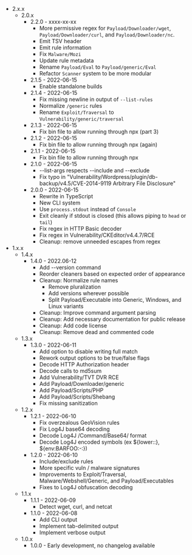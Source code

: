 * 2.x.x
  * 2.0.x
    * 2.2.0 - xxxx-xx-xx
      * More permissive regex for `Payload/Downloader/wget`, `Payload/Downloader/curl`, and `Payload/Downloader/nc`.
      * Emit TSV header
      * Emit rule information
      * Fix `Malware/Mozi`
      * Update rule metadata
      * Rename `Payload/Eval` to `Payload/generic/Eval`
      * Refactor `Scanner` system to be more modular
    * 2.1.5 - 2022-06-15
      * Enable standalone builds
    * 2.1.4 - 2022-06-15
      * Fix missing newline in output of `--list-rules`
      * Normalize `/generic` rules
      * Rename `Exploit/Traversal` to `Vulnerability/generic/traversal`
    * 2.1.3 - 2022-06-15
      * Fix bin file to allow running through npx (part 3)
    * 2.1.2 - 2022-06-15
      * Fix bin file to allow running through npx (again)
    * 2.1.1 - 2022-06-15
      * Fix bin file to allow running through npx
    * 2.1.0 - 2022-06-15
      * --list-args respects --include and --exclude
      * Fix typo in "Vulnerability/Wordpress/plugin/db-backup/v4.5/CVE-2014-9119 Arbitrary File Disclosure"
    * 2.0.0 - 2022-06-15
      * Rewrite in TypeScript
      * New CLI system
      * Use `process.stdout` instead of `Console`
      * Exit cleanly if stdout is closed (this allows piping to `head` or `tail`)
      * Fix regex in HTTP Basic decoder
      * Fix regex in Vulnerability/CKEditor/v4.4.7/RCE
      * Cleanup: remove unneeded escapes from regex
* 1.x.x
  * 1.4.x
    * 1.4.0 - 2022.06-12
      * Add --version command
      * Reorder cleaners based on expected order of appearance
      * Cleanup: Normalize rule names
        * Remove pluralization
        * Add versions wherever possible
        * Split Payload/Executable into Generic, Windows, and Linux variants
      * Cleanup: Improve command argument parsing
      * Cleanup: Add necessary documentation for public release
      * Cleanup: Add code license
      * Cleanup: Remove dead and commented code
  * 1.3.x
    * 1.3.0 - 2022-06-11
      * Add option to disable writing full match
      * Rework output options to be true/false flags
      * Decode HTTP Authorization header
      * Decode calls to md5sum
      * Add Vulnerability/TVT DVR RCE
      * Add Payload/Downloader/generic
      * Add Payload/Scripts/PHP
      * Add Payload/Scripts/Shebang
      * Fix missing sanitization
  * 1.2.x
    * 1.2.1 - 2022-06-10 
      * Fix overzealous GeoVision rules
      * Fix Log4J base64 decoding
      * Decode Log4J /Command/Base64/ format
      * Decode Log4J encoded symbols (ex ${lower::}, ${env:BARFOO:-:})
    * 1.2.0 - 2022-06-10
      * Include/exclude rules
      * More specific vuln / malware signatures
      * Improvements to Exploit/Traversal, Malware/Webshell/Generic, and Payload/Executables
      * Fixes to Log4J obfuscation decoding
  * 1.1.x
    * 1.1.1 - 2022-06-09
      * Detect wget, curl, and netcat
    * 1.1.0 - 2022-06-08
      * Add CLI output
      * Implement tab-delimited output
      * Implement verbose output
  * 1.0.x
    * 1.0.0 - Early development, no changelog available